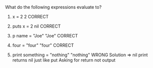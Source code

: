 What do the following expressions evaluate to?

1. x = 2
2 CORRECT

2. puts x = 2
nil CORRECT

3. p name = "Joe"
"Joe" CORRECT

4. four = "four"
"four" CORRECT

5. print something = "nothing"
"nothing"
WRONG
Solution => nil
print returns nil just like put
Asking for return not output
